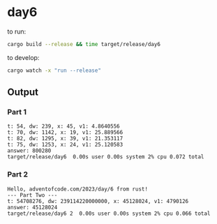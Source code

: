 # day6

to run:
```bash
cargo build --release && time target/release/day6
```

to develop:
```bash
cargo watch -x "run --release"
```

## Output
### Part 1
```
t: 54, dw: 239, x: 45, v1: 4.8640556
t: 70, dw: 1142, x: 19, v1: 25.889566
t: 82, dw: 1295, x: 39, v1: 21.353117
t: 75, dw: 1253, x: 24, v1: 25.120583
answer: 800280
target/release/day6  0.00s user 0.00s system 2% cpu 0.072 total
```

### Part 2
```
Hello, adventofcode.com/2023/day/6 from rust!
--- Part Two ---
t: 54708276, dw: 239114220000000, x: 45128024, v1: 4790126
answer: 45128024
target/release/day6 2  0.00s user 0.00s system 2% cpu 0.066 total
```